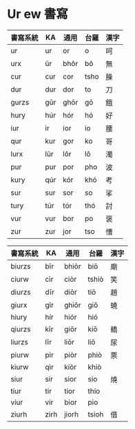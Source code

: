 # Ur ew 書寫

| 書寫系統 | KA | 通用 | 台羅 | 漢字 |
| --- | --- | --- | --- | --- |
| ur | ur | or | o | 呵 |
| urx | ûr | bhôr | bô | 無 |
| cur | cur | cor | tsho | 臊 |
| dur | dur | dor | to | 刀 |
| gurzs | gūr | ghōr | gō | 餓 |
| hury | húr | hór | hó | 好 |
| iur | ir | ior | io | 腰 |
| qur | kur | gor | ko | 哥 |
| lurx | lûr | lôr | lô | 濁 |
| pur | pur | por | pho | 波 |
| kury | qúr | kór | khó | 考 |
| sur | sur | sor | so | 挲 |
| tury | túr | tór | thó | 討 |
| vur | vur | bor | po | 褒 |
| zur | zur | jor | tso | 慒 |

| 書寫系統 | KA | 通用 | 台羅 | 漢字 |
| --- | --- | --- | --- | --- |
| biurzs | bīr | bhiōr | biō | 廟 |
| ciurw | cìr | ciòr | tshiò | 笑 |
| diurzs | dīr | diōr | tiō | 趙 |
| giurx | gîr | ghiôr | giô | 蟯 |
| hiury | hír | hiór | hió | |
| qiurzs | kīr | giōr | kiō | 轎 |
| liurzs | līr | liōr | liō | 尿 |
| piurw | pìr | piòr | phiò | 票 |
| kiurw | qìr | kiòr | khiò | |
| siur | sir | sior | sio | 燒 |
| tiur | tir | tior | thio | |
| viur | vir | bior | pio | |
| ziurh | zirh | jiorh | tsioh | 借 |
